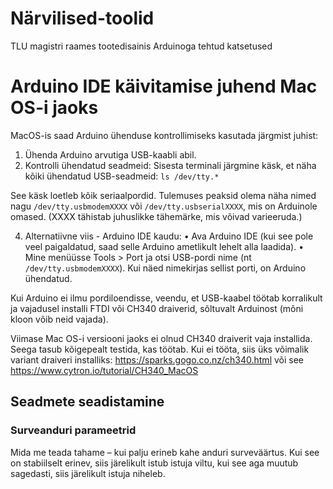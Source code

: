 # Närvilised-toolid
TLU magistri raames tootedisainis Arduinoga tehtud katsetused

# Arduino IDE käivitamise juhend Mac OS-i jaoks
MacOS-is saad Arduino ühenduse kontrollimiseks kasutada järgmist juhist:
1.	Ühenda Arduino arvutiga USB-kaabli abil.
2.	Kontrolli ühendatud seadmeid: Sisesta terminali järgmine käsk, et näha kõiki ühendatud USB-seadmeid: `ls /dev/tty.*`

See käsk loetleb kõik seriaalpordid. Tulemuses peaksid olema näha nimed nagu `/dev/tty.usbmodemXXXX` või `/dev/tty.usbserialXXXX`, mis on Arduinole omased. (XXXX tähistab juhuslikke tähemärke, mis võivad varieeruda.)

4.	Alternatiivne viis - Arduino IDE kaudu:
    •	Ava Arduino IDE (kui see pole veel paigaldatud, saad selle Arduino ametlikult lehelt alla laadida).
    •	Mine menüüsse Tools > Port ja otsi USB-pordi nime (nt `/dev/tty.usbmodemXXXX`). Kui näed nimekirjas sellist porti, on Arduino ühendatud.

Kui Arduino ei ilmu pordiloendisse, veendu, et USB-kaabel töötab korralikult ja vajadusel installi FTDI või CH340 draiverid, sõltuvalt Arduinost (mõni kloon võib neid vajada).

Viimase Mac OS-i versiooni jaoks ei olnud CH340 draiverit vaja installida. Seega tasub kõigepealt testida, kas töötab. Kui ei tööta, siis üks võimalik variant draiveri installiks: https://sparks.gogo.co.nz/ch340.html või see https://www.cytron.io/tutorial/CH340_MacOS


## Seadmete seadistamine
### Surveanduri parameetrid
Mida me teada tahame – kui palju erineb kahe anduri surveväärtus. Kui see on stabiilselt erinev, siis järelikult istub istuja viltu, kui see aga muutub sagedasti, siis järelikult istuja niheleb.